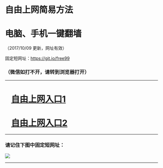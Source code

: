 ﻿# 自由上网简易方法

# 电脑、手机一键翻墙

（2017/10/09 更新，网址有效）

固定短网址：https://git.io/free99

### （微信如打不开，请转到浏览器打开）


***





# &nbsp;&nbsp; <a href="http://ft498127635.fwq-tz-1001.info/fwqtz01.html?t=10090018330 " target="_blank">自由上网入口1</a>
# &nbsp;&nbsp; <a href="http://ft141624356.fwq-tz-1002.info/fwqtz02.html?t=100900119775 " target="_blank">自由上网入口2</a>
***

### 请记住下图中固定短网址：

<img src="https://s3-us-west-2.amazonaws.com/fwq-1001/yjfq-20170905okok.png" /> 


***

